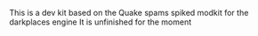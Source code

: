 This is a dev kit based on the Quake spams spiked modkit for the darkplaces engine
It is unfinished for the moment
